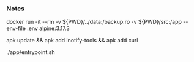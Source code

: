 ### Notes
docker run -it --rm -v ${PWD}/../data:/backup:ro -v ${PWD}/src:/app --env-file .env alpine:3.17.3

apk update && apk add inotify-tools && apk add curl

./app/entrypoint.sh